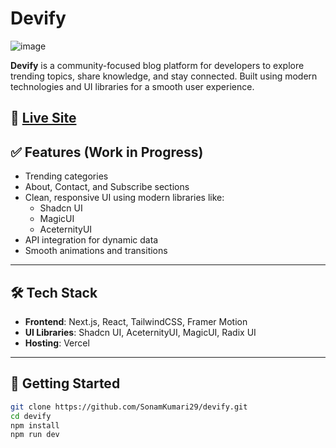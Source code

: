 # Devify
![image](https://github.com/user-attachments/assets/105a0f75-fbf7-4180-81ea-06fa67738d66)

**Devify** is a community-focused blog platform for developers to explore trending topics, share knowledge, and stay connected. Built using modern technologies and UI libraries for a smooth user experience.

🔗 [Live Site](https://devify-ten.vercel.app)  
---

## ✅ Features (Work in Progress)

- Trending categories
- About, Contact, and Subscribe sections
- Clean, responsive UI using modern libraries like:
  - Shadcn UI
  - MagicUI
  - AceternityUI
- API integration for dynamic data
- Smooth animations and transitions
---

## 🛠 Tech Stack

- **Frontend**: Next.js, React, TailwindCSS, Framer Motion
- **UI Libraries**: Shadcn UI, AceternityUI, MagicUI, Radix UI
- **Hosting**: Vercel

---

## 🚀 Getting Started

```bash
git clone https://github.com/SonamKumari29/devify.git
cd devify
npm install
npm run dev

